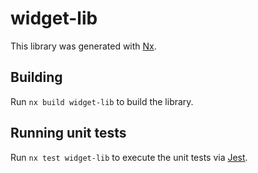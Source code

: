 # widget-lib

This library was generated with [Nx](https://nx.dev).

## Building

Run `nx build widget-lib` to build the library.

## Running unit tests

Run `nx test widget-lib` to execute the unit tests via [Jest](https://jestjs.io).
